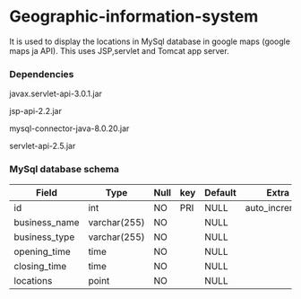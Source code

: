 # Geographic-information-system

It is used to display the locations in MySql database in google maps (google maps ja API). This uses JSP,servlet and Tomcat app server.
### Dependencies
javax.servlet-api-3.0.1.jar

jsp-api-2.2.jar

mysql-connector-java-8.0.20.jar

servlet-api-2.5.jar
### MySql database schema
| Field         | Type         | Null | key | Default | Extra          |
|---------------|--------------|------|-----|---------|----------------|
| id            | int          | NO   | PRI | NULL    | auto_increment |
| business_name | varchar(255) | NO   |     | NULL    |                |
| business_type | varchar(255) | NO   |     | NULL    |                |
| opening_time  | time         | NO   |     | NULL    |                |
| closing_time  | time         | NO   |     | NULL    |                |
| locations     | point        | NO   |     | NULL    |                |
